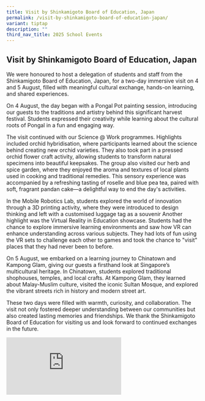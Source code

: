 ```yaml
---
title: Visit by Shinkamigoto Board of Education, Japan
permalink: /visit-by-shinkamigoto-board-of-education-japan/
variant: tiptap
description: ""
third_nav_title: 2025 School Events
---
```

<h2><strong>Visit by Shinkamigoto Board of Education, Japan</strong></h2>
<p>We were honoured to host a delegation of students and staff from the Shinkamigoto
Board of Education, Japan, for a two-day immersive visit on 4 and 5 August,
filled with meaningful cultural exchange, hands-on learning, and shared
experiences.</p>
<p>On 4 August, the day began with a Pongal Pot painting session, introducing
our guests to the traditions and artistry behind this significant harvest
festival. Students expressed their creativity while learning about the
cultural roots of Pongal in a fun and engaging way.</p>
<p>The visit continued with our Science @ Work programmes. Highlights included
orchid hybridisation, where participants learned about the science behind
creating new orchid varieties. They also took part in a pressed orchid
flower craft activity, allowing students to transform natural specimens
into beautiful keepsakes. The group also visited our herb and spice garden,
where they enjoyed the aroma and textures of local plants used in cooking
and traditional remedies. This sensory experience was accompanied by a
refreshing tasting of roselle and blue pea tea, paired with soft, fragrant
pandan cake—a delightful way to end the day's activities.</p>
<p>In the Mobile Robotics Lab, students explored the world of innovation
through a 3D printing activity, where they were introduced to design thinking
and left with a customised luggage tag as a souvenir Another highlight
was the Virtual Reality in Education showcase. Students had the chance
to explore immersive learning environments and saw how VR can enhance understanding
across various subjects. They had lots of fun using the VR sets to challenge
each other to games and took the chance to "visit" places that they had
never been to before.</p>
<p>On 5 August, we embarked on a learning journey to Chinatown and Kampong
Glam, giving our guests a firsthand look at Singapore’s multicultural heritage.
In Chinatown, students explored traditional shophouses, temples, and local
crafts. At Kampong Glam, they learned about Malay-Muslim culture, visited
the iconic Sultan Mosque, and explored the vibrant streets rich in history
and modern street art.</p>
<p>These two days were filled with warmth, curiosity, and collaboration.
The visit not only fostered deeper understanding between our communities
but also created lasting memories and friendships. We thank the Shinkamigoto
Board of Education for visiting us and look forward to continued exchanges
in the future.</p>
<div class="iframe-wrapper">
<iframe allowfullscreen="true" frameborder="0" src="https://docs.google.com/presentation/d/e/2PACX-1vRCDrEfzu6xm2YOhwoTWe7V2yAfeHdTrbB7VzuZGIphnbeEdD-s-qxjKuRzS5NqhmBB_QjuOED8MBIf/pubembed?start=true&amp;loop=true&amp;delayms=3000"></iframe>
</div>
<p></p>